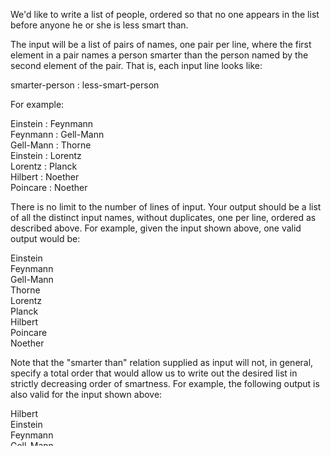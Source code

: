 <div class="md"><p>We'd like to write a list of people, ordered so that no one appears in the list before anyone he or she is less smart than.</p>
<p>The input will be a list of pairs of names, one pair per line, where the first element in a pair names a person smarter than the person named by the second element of the pair.   That is, each input line looks like:</p>
<p>smarter-person : less-smart-person</p>
<p>For example:</p>
<p>Einstein : Feynmann<br/>
Feynmann : Gell-Mann<br/>
Gell-Mann : Thorne<br/>
Einstein : Lorentz<br/>
Lorentz : Planck<br/>
Hilbert : Noether<br/>
Poincare : Noether</p>
<p>There is no limit to the number of lines of input.   Your output should be a list of all the distinct input names, without duplicates, one per line, ordered as described above.   For example, given the input shown above, one valid output would be:</p>
<p>Einstein<br/>
Feynmann<br/>
Gell-Mann<br/>
Thorne<br/>
Lorentz<br/>
Planck<br/>
Hilbert<br/>
Poincare<br/>
Noether</p>
<p>Note that the "smarter than" relation supplied as input will not, in general, specify a total order that would allow us to write out the desired list in strictly decreasing order of smartness.   For example, the following output is also valid for the input shown above:</p>
<p>Hilbert<br/>
Einstein<br/>
Feynmann<br/>
Gell-Mann<br/>
Poincare<br/>
Thorne<br/>
Lorentz<br/>
Planck<br/>
Noether</p>
<ul>
<li>from a programming contest</li>
</ul>
</div>
